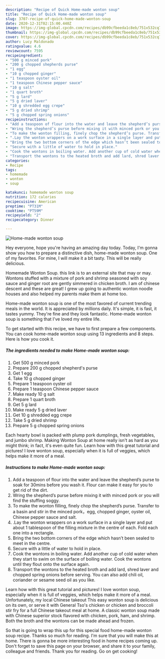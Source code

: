 ```yaml
---
description: "Recipe of Quick Home-made wonton soup"
title: "Recipe of Quick Home-made wonton soup"
slug: 3707-recipe-of-quick-home-made-wonton-soup
date: 2020-12-31T02:15:00.440Z
image: https://img-global.cpcdn.com/recipes/db99cfbeeda1c8eb/751x532cq70/home-made-wonton-soup-recipe-main-photo.jpg
thumbnail: https://img-global.cpcdn.com/recipes/db99cfbeeda1c8eb/751x532cq70/home-made-wonton-soup-recipe-main-photo.jpg
cover: https://img-global.cpcdn.com/recipes/db99cfbeeda1c8eb/751x532cq70/home-made-wonton-soup-recipe-main-photo.jpg
author: Lucy Maldonado
ratingvalue: 4.6
reviewcount: 7595
recipeingredient:
- "500 g minced pork"
- "200 g chopped shepherds purse"
- "1 egg"
- "10 g chopped ginger"
- "1 teaspoon oyster oil"
- "1 teaspoon Chinese pepper sauce"
- "10 g salt"
- "1 quart broth"
- "5 g lard"
- "5 g dried laver"
- "10 g shredded egg crepe"
- "5 g dried shrimp"
- "5 g chopped spring onions"
recipeinstructions:
- "Add a teaspoon of flour into the water and leave the shepherd’s purse to soak for 30mins before you wash it. Flour can make it easy for you to get rid of the dirt."
- "Wring the shepherd’s purse before mixing it with minced pork or you will find the stuffing soggy."
- "To make the wonton filling, finely chop the shepherd’s purse. Transfer to a basin and stir in the minced pork，egg, chopped ginger, oyster oil, Chinese pepper sauce and salt."
- ".Lay the wonton wrappers on a work surface in a single layer and put about 1 tablespoon of the filling mixture in the centre of each. Fold each one into a rectangle."
- "Bring the two bottom corners of the edge which hasn’t been sealed to meet in the centre."
- "Secure with a little of water to hold in place."
- "Cook the wontons in boiling water. Add another cup of cold water when they start to swim on the surface of boiling water. Cook the wontons until they flout onto the surface again."
- "Transport the wontons to the heated broth and add lard, shred laver and chopped spring onions before serving. You can also add chili oil, coriander or sesame seed oil as you like."
categories:
- Recipe
tags:
- homemade
- wonton
- soup

katakunci: homemade wonton soup 
nutrition: 172 calories
recipecuisine: American
preptime: "PT31M"
cooktime: "PT59M"
recipeyield: "2"
recipecategory: Dinner

---
```



![Home-made wonton soup](https://img-global.cpcdn.com/recipes/db99cfbeeda1c8eb/751x532cq70/home-made-wonton-soup-recipe-main-photo.jpg)

Hey everyone, hope you're having an amazing day today. Today, I'm gonna show you how to prepare a distinctive dish, home-made wonton soup. One of my favorites. For mine, I will make it a bit tasty. This will be really delicious.

Homemade Wonton Soup. this link is to an external site that may or may. Wontons stuffed with a mixture of pork and shrimp seasoned with soy sauce and ginger root are gently simmered in chicken broth. I am of chinese descent and these are great! I grew up going to authentic wonton noodle houses and also helped my parents make them at home too.

Home-made wonton soup is one of the most favored of current trending meals in the world. It is appreciated by millions daily. It's simple, it is fast, it tastes yummy. They're fine and they look fantastic. Home-made wonton soup is something that I've loved my entire life.


To get started with this recipe, we have to first prepare a few components. You can cook home-made wonton soup using 13 ingredients and 8 steps. Here is how you cook it.

<!--inarticleads1-->

##### The ingredients needed to make Home-made wonton soup:

1. Get 500 g minced pork
1. Prepare 200 g chopped shepherd&#39;s purse
1. Get 1 egg
1. Take 10 g chopped ginger
1. Prepare 1 teaspoon oyster oil
1. Prepare 1 teaspoon Chinese pepper sauce
1. Make ready 10 g salt
1. Prepare 1 quart broth
1. Get 5 g lard
1. Make ready 5 g dried laver
1. Get 10 g shredded egg crepe
1. Take 5 g dried shrimp
1. Prepare 5 g chopped spring onions


Each hearty bowl is packed with plump pork dumplings, fresh vegetables, and jumbo shrimp. Making Wonton Soup at home really isn&#39;t as hard as you might think; in fact, it&#39;s even quite fun. Learn how with this great tutorial and pictures! I love wonton soup, especially when it is full of veggies, which helps make it more of a meal. 

<!--inarticleads2-->

##### Instructions to make Home-made wonton soup:

1. Add a teaspoon of flour into the water and leave the shepherd’s purse to soak for 30mins before you wash it. Flour can make it easy for you to get rid of the dirt.
1. Wring the shepherd’s purse before mixing it with minced pork or you will find the stuffing soggy.
1. To make the wonton filling, finely chop the shepherd’s purse. Transfer to a basin and stir in the minced pork，egg, chopped ginger, oyster oil, Chinese pepper sauce and salt.
1. .Lay the wonton wrappers on a work surface in a single layer and put about 1 tablespoon of the filling mixture in the centre of each. Fold each one into a rectangle.
1. Bring the two bottom corners of the edge which hasn’t been sealed to meet in the centre.
1. Secure with a little of water to hold in place.
1. Cook the wontons in boiling water. Add another cup of cold water when they start to swim on the surface of boiling water. Cook the wontons until they flout onto the surface again.
1. Transport the wontons to the heated broth and add lard, shred laver and chopped spring onions before serving. You can also add chili oil, coriander or sesame seed oil as you like.


Learn how with this great tutorial and pictures! I love wonton soup, especially when it is full of veggies, which helps make it more of a meal. Unfortunately, my local Chinese takeout This easy wonton soup is delicious on its own, or serve it with General Tso&#39;s chicken or chicken and broccoli stir fry for a full Chinese takeout meal at home. A classic wonton soup made with Chinese superior stock flavored with chicken, pork, ham, and shrimp. Both the broth and the wontons can be made ahead and frozen. 

So that is going to wrap this up for this special food home-made wonton soup recipe. Thanks so much for reading. I'm sure that you will make this at home. There is gonna be more interesting food in home recipes coming up. Don't forget to save this page on your browser, and share it to your family, colleague and friends. Thank you for reading. Go on get cooking!
